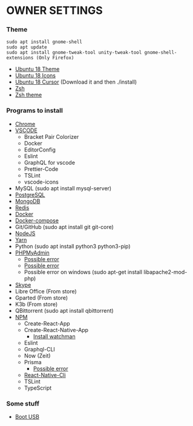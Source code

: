 # OWNER SETTINGS

### Theme

```
sudo apt install gnome-shell
sudo apt update
sudo apt install gnome-tweak-tool unity-tweak-tool gnome-shell-extensions (Only Firefox)
```

- [Ubuntu 18 Theme](https://github.com/vinceliuice/vimix-gtk-themes)
- [Ubuntu 18 Icons](https://github.com/daniruiz/Flat-Remix)
- [Ubuntu 18 Cursor](https://www.gnome-look.org/p/1084939/) (Download it and then ./install)
- [Zsh](https://gist.github.com/tsabat/1498393)
- [Zsh theme](https://github.com/robbyrussell/oh-my-zsh/wiki/External-themes#lambda-gitster)

### Programs to install

- [Chrome](https://www.google.com/chrome/)
- [VSCODE](https://code.visualstudio.com/docs/setup/linux)
	- Bracket Pair Colorizer
  	- Docker
  	- EditorConfig
  	- Eslint
  	- GraphQL for vscode
  	- Prettier-Code
  	- TSLint
  	- vscode-icons
- MySQL (sudo apt install mysql-server)
- [PostgreSQL](https://www.digitalocean.com/community/tutorials/how-to-install-and-use-postgresql-on-ubuntu-18-04)
- [MongoDB](https://docs.mongodb.com/manual/tutorial/install-mongodb-on-ubuntu/)
- [Redis](https://redis.io/download)
- [Docker](https://docs.docker.com/install/linux/docker-ce/ubuntu/#set-up-the-repository)
- [Docker-compose](https://docs.docker.com/compose/install/#install-compose)
- Git/GitHub (sudo apt install git git-core)
- [NodeJS](https://github.com/nodesource/distributions)
- [Yarn](https://yarnpkg.com/lang/en/docs/install/#debian-stable)
- Python (sudo apt install python3 python3-pip)
- [PHPMyAdmin](https://www.digitalocean.com/community/tutorials/como-instalar-y-proteger-phpmyadmin-en-ubuntu-16-04-es)
    - [Possible error](https://askubuntu.com/questions/866985/phpenmod-mcrypt-and-phpenmod-mbstring-return-errors)
    - [Possible error](https://askubuntu.com/questions/763336/cannot-enter-phpmyadmin-as-root-mysql-5-7)
    - Possible error on windows (sudo apt-get install libapache2-mod-php)
- [Skype](https://www.skype.com/en/)
- Libre Office (From store)
- Gparted (From store)
- K3b (From store)
- QBittorrent (sudo apt install qbittorrent)
- [NPM](https://github.com/nodesource/distributions)
	- Create-React-App
	- Create-React-Native-App
		- [Install watchman](https://github.com/MontoyaAndres/react-native-first-app#how-to-install-react-native-ubuntu-18)
	- Eslint
	- Graphql-CLI
	- Now (Zeit)
	- Prisma
		- [Possible error](https://github.com/prisma/prisma/issues/1908)
	- [React-Native-Cli](https://github.com/MontoyaAndres/react-native-first-app)
	- TSLint
	- TypeScript

### Some stuff

- [Boot USB](https://www.linuxadictos.com/17778.html)
